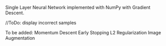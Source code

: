 Single Layer Neural Network implemented with NumPy with Gradient Descent.

//ToDo: display incorrect samples

To be added:
Momentum Descent
Early Stopping
L2 Regularization
Image Augmentation
